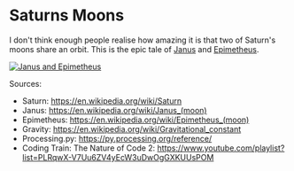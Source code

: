 # Saturns Moons
 
I don't think enough people realise how amazing it is that two of Saturn's moons share an orbit. This is the epic tale of [Janus](https://en.wikipedia.org/wiki/Janus_(moon)) and [Epimetheus](https://en.wikipedia.org/wiki/Epimetheus_(moon)).

[![Janus and Epimetheus](https://img.youtube.com/vi/nOBqsCAsXwA/0.jpg)](https://www.youtube.com/watch?v=nOBqsCAsXwA)


Sources:
* Saturn:  https://en.wikipedia.org/wiki/Saturn
* Janus:  https://en.wikipedia.org/wiki/Janus_(moon)
* Epimetheus:  https://en.wikipedia.org/wiki/Epimetheus_(moon)
* Gravity:  https://en.wikipedia.org/wiki/Gravitational_constant
* Processing.py:  https://py.processing.org/reference/
* Coding Train: The Nature of Code 2:  https://www.youtube.com/playlist?list=PLRqwX-V7Uu6ZV4yEcW3uDwOgGXKUUsPOM
